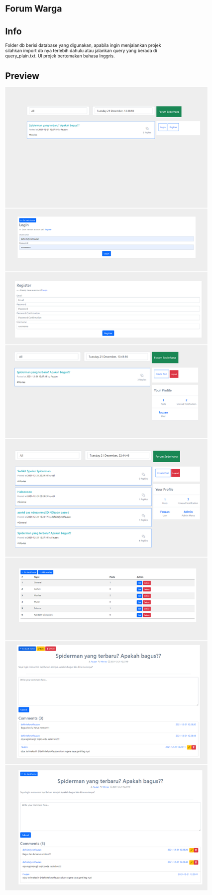 # Forum Warga

# Info

Folder db berisi database yang digunakan, apabila ingin menjalankan projek silahkan import db nya terlebih dahulu atau jalankan query yang berada di query_plain.txt.
UI projek bertemakan bahasa Inggris.

# Preview

<p align="center">
    <img src="https://github.com/Dadangdut33/forum-warga/blob/main/sneakpeek/1.png?raw=true" style="max-width: 650px;">
    <img src="https://github.com/Dadangdut33/forum-warga/blob/main/sneakpeek/2.png?raw=true" style="max-width: 650px;">
    <img src="https://github.com/Dadangdut33/forum-warga/blob/main/sneakpeek/3.png?raw=true" style="max-width: 650px;">
    <img src="https://github.com/Dadangdut33/forum-warga/blob/main/sneakpeek/4.png?raw=true" style="max-width: 650px;">
    <img src="https://github.com/Dadangdut33/forum-warga/blob/main/sneakpeek/5.png?raw=true" style="max-width: 650px;">
    <img src="https://github.com/Dadangdut33/forum-warga/blob/main/sneakpeek/6.png?raw=true" style="max-width: 650px;">
    <img src="https://github.com/Dadangdut33/forum-warga/blob/main/sneakpeek/7.png?raw=true" style="max-width: 650px;">
    <img src="https://github.com/Dadangdut33/forum-warga/blob/main/sneakpeek/8.png?raw=true" style="max-width: 650px;">

</p>
